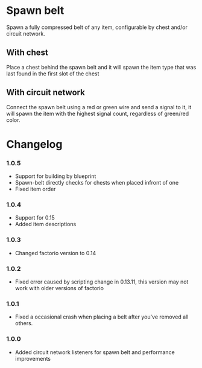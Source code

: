Spawn belt
=============

Spawn a fully compressed belt of any item, configurable by chest and/or circuit network.

With chest
-------------
Place a chest behind the spawn belt and it will spawn the item type that was last found in the first slot of the chest

With circuit network
-------------
Connect the spawn belt using a red or green wire and send a signal to it, it will spawn the item with the highest signal count, regardless of green/red color.

# Changelog
### 1.0.5
* Support for building by blueprint
* Spawn-belt directly checks for chests when placed infront of one
* Fixed item order
### 1.0.4
* Support for 0.15
* Added item descriptions
### 1.0.3
* Changed factorio version to 0.14
### 1.0.2
* Fixed error caused by scripting change in 0.13.11, this version may not work with older versions of factorio
### 1.0.1
* Fixed a occasional crash when placing a belt after you've removed all others.
### 1.0.0
* Added circuit network listeners for spawn belt and performance improvements